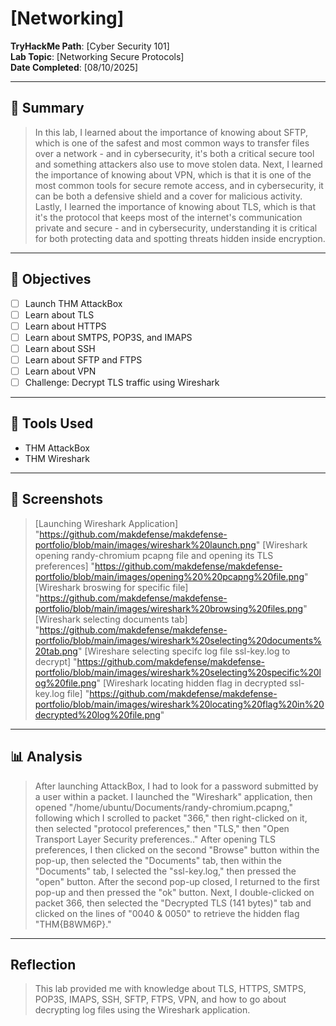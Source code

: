 # [Networking]

**TryHackMe Path**: [Cyber Security 101]  
**Lab Topic**: [Networking Secure Protocols]  
**Date Completed**: [08/10/2025]

---

## 🧠 Summary

> In this lab, I learned about the importance of knowing about SFTP, which is one of the safest and most common ways to transfer files over a network - and in cybersecurity, it's both a critical secure tool and something
attackers also use to move stolen data. Next, I learned the importance of knowing about VPN, which is that it is one of the most common tools for secure remote access, and in cybersecurity, it can be both a defensive shield
and a cover for malicious activity. Lastly, I learned the importance of knowing about TLS, which is that it's the protocol that keeps most of the internet's communication private and secure - and in cybersecurity, understanding
it is critical for both protecting data and spotting threats hidden inside encryption.

---

## 🎯 Objectives
- [ ] Launch THM AttackBox
- [ ] Learn about TLS
- [ ] Learn about HTTPS
- [ ] Learn about SMTPS, POP3S, and IMAPS
- [ ] Learn about SSH
- [ ] Learn about SFTP and FTPS
- [ ] Learn about VPN
- [ ] Challenge: Decrypt TLS traffic using Wireshark

---

## 🧰 Tools Used
- THM AttackBox
- THM Wireshark
  
---

## 📸 Screenshots

> [Launching Wireshark Application] "https://github.com/makdefense/makdefense-portfolio/blob/main/images/wireshark%20launch.png"
> [Wireshark opening randy-chromium pcapng file and opening its TLS preferences] "https://github.com/makdefense/makdefense-portfolio/blob/main/images/opening%20%20pcapng%20file.png"
> [Wireshark broswing for specific file] "https://github.com/makdefense/makdefense-portfolio/blob/main/images/wireshark%20browsing%20files.png"
> [Wireshark selecting documents tab] "https://github.com/makdefense/makdefense-portfolio/blob/main/images/wireshark%20selecting%20documents%20tab.png"
> [Wireshare selecting specifc log file ssl-key.log to decrypt] "https://github.com/makdefense/makdefense-portfolio/blob/main/images/wireshark%20selecting%20specific%20log%20file.png"
> [Wireshark locating hidden flag in decrypted ssl-key.log file] "https://github.com/makdefense/makdefense-portfolio/blob/main/images/wireshark%20locating%20flag%20in%20decrypted%20log%20file.png"

 
---

## 📊 Analysis

> After launching AttackBox, I had to look for a password submitted by a user within a packet. I launched the "Wireshark" application, then opened "/home/ubuntu/Documents/randy-chromium.pcapng," following which I scrolled to packet
"366," then right-clicked on it, then selected "protocol preferences," then "TLS," then "Open Transport Layer Security preferences.." After opening TLS preferences, I then clicked on the second "Browse" button within the pop-up,
then selected the "Documents" tab, then within the "Documents" tab, I selected the "ssl-key.log," then pressed the "open" button. After the second pop-up closed, I returned to the first pop-up and then pressed the "ok" button.
Next, I double-clicked on packet 366, then selected the "Decrypted TLS (141 bytes)" tab and clicked on the lines of "0040 & 0050" to retrieve the hidden flag "THM{B8WM6P}."

---

## Reflection

> This lab provided me with knowledge about TLS, HTTPS, SMTPS, POP3S, IMAPS, SSH, SFTP, FTPS, VPN, and how to go about decrypting log files using the Wireshark application.


